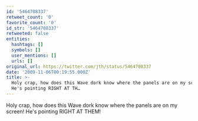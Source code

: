 ```yaml
---
id: '5464708337'
retweet_count: '0'
favorite_count: '0'
id_str: '5464708337'
retweeted: false
entities:
  hashtags: []
  symbols: []
  user_mentions: []
  urls: []
original_url: https://twitter.com/jth/status/5464708337
date: '2009-11-06T00:19:55.000Z'
title: >-
  Holy crap, how does this Wave dork know where the panels are on my screen!
  He's pointing RIGHT AT TH…
---
```


Holy crap, how does this Wave dork know where the panels are on my screen! He's pointing RIGHT AT THEM!